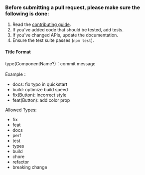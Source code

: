 ### Before submitting a pull request, please make sure the following is done:

1. Read the [contributing guide](https://github.com/flykizz/buri/blob/dev/.github/CONTRIBUTING.md).
2. If you've added code that should be tested, add tests.
3. If you've changed APIs, update the documentation.
4. Ensure the test suite passes (`npm test`).

#### Title Format

type(ComponentName?)：commit message

Example：

- docs: fix typo in quickstart
- build: optimize build speed
- fix(Button): incorrect style
- feat(Button): add color prop

Allowed Types:

- fix
- feat
- docs
- perf
- test
- types
- build
- chore
- refactor
- breaking change
